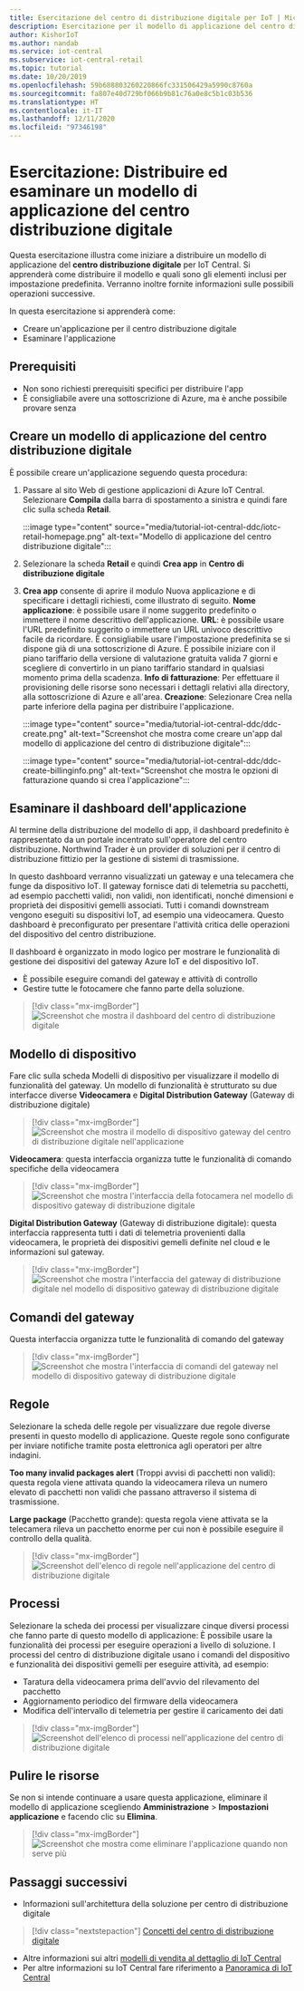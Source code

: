 ```yaml
---
title: Esercitazione del centro di distribuzione digitale per IoT | Microsoft Docs
description: Esercitazione per il modello di applicazione del centro distribuzione digitale per IoT Central
author: KishorIoT
ms.author: nandab
ms.service: iot-central
ms.subservice: iot-central-retail
ms.topic: tutorial
ms.date: 10/20/2019
ms.openlocfilehash: 59b688803260220866fc331506429a5990c8760a
ms.sourcegitcommit: fa807e40d729bf066b9b81c76a0e8c5b1c03b536
ms.translationtype: HT
ms.contentlocale: it-IT
ms.lasthandoff: 12/11/2020
ms.locfileid: "97346198"
---
```

# <a name="tutorial-deploy-and-walk-through-a-digital-distribution-center-application-template"></a>Esercitazione: Distribuire ed esaminare un modello di applicazione del centro distribuzione digitale



Questa esercitazione illustra come iniziare a distribuire un modello di applicazione del **centro distribuzione digitale** per IoT Central. Si apprenderà come distribuire il modello e quali sono gli elementi inclusi per impostazione predefinita. Verranno inoltre fornite informazioni sulle possibili operazioni successive.

In questa esercitazione si apprenderà come: 
* Creare un'applicazione per il centro distribuzione digitale 
* Esaminare l'applicazione 

## <a name="prerequisites"></a>Prerequisiti
* Non sono richiesti prerequisiti specifici per distribuire l'app
* È consigliabile avere una sottoscrizione di Azure, ma è anche possibile provare senza

## <a name="create-digital-distribution-center-application-template"></a>Creare un modello di applicazione del centro distribuzione digitale

È possibile creare un'applicazione seguendo questa procedura:

1. Passare al sito Web di gestione applicazioni di Azure IoT Central. Selezionare **Compila** dalla barra di spostamento a sinistra e quindi fare clic sulla scheda **Retail**.

    :::image type="content" source="media/tutorial-iot-central-ddc/iotc-retail-homepage.png" alt-text="Modello di applicazione del centro distribuzione digitale":::
1. Selezionare la scheda **Retail** e quindi **Crea app** in **Centro di distribuzione digitale**

1. **Crea app** consente di aprire il modulo Nuova applicazione e di specificare i dettagli richiesti, come illustrato di seguito.
   **Nome applicazione**: è possibile usare il nome suggerito predefinito o immettere il nome descrittivo dell'applicazione.
   **URL**: è possibile usare l'URL predefinito suggerito o immettere un URL univoco descrittivo facile da ricordare. È consigliabile usare l'impostazione predefinita se si dispone già di una sottoscrizione di Azure. È possibile iniziare con il piano tariffario della versione di valutazione gratuita valida 7 giorni e scegliere di convertirlo in un piano tariffario standard in qualsiasi momento prima della scadenza.
   **Info di fatturazione**: Per effettuare il provisioning delle risorse sono necessari i dettagli relativi alla directory, alla sottoscrizione di Azure e all'area.
   **Creazione**: Selezionare Crea nella parte inferiore della pagina per distribuire l'applicazione.

   :::image type="content" source="media/tutorial-iot-central-ddc/ddc-create.png" alt-text="Screenshot che mostra come creare un'app dal modello di applicazione del centro di distribuzione digitale":::

   :::image type="content" source="media/tutorial-iot-central-ddc/ddc-create-billinginfo.png" alt-text="Screenshot che mostra le opzioni di fatturazione quando si crea l'applicazione":::

## <a name="walk-through-the-application-dashboard"></a>Esaminare il dashboard dell'applicazione 

Al termine della distribuzione del modello di app, il dashboard predefinito è rappresentato da un portale incentrato sull'operatore del centro distribuzione. Northwind Trader è un provider di soluzioni per il centro di distribuzione fittizio per la gestione di sistemi di trasmissione. 

In questo dashboard verranno visualizzati un gateway e una telecamera che funge da dispositivo IoT. Il gateway fornisce dati di telemetria su pacchetti, ad esempio pacchetti validi, non validi, non identificati, nonché dimensioni e proprietà dei dispositivi gemelli associati. Tutti i comandi downstream vengono eseguiti su dispositivi IoT, ad esempio una videocamera. Questo dashboard è preconfigurato per presentare l'attività critica delle operazioni del dispositivo del centro distribuzione.

Il dashboard è organizzato in modo logico per mostrare le funzionalità di gestione dei dispositivi del gateway Azure IoT e del dispositivo IoT.  
   * È possibile eseguire comandi del gateway e attività di controllo
   * Gestire tutte le fotocamere che fanno parte della soluzione. 

> [!div class="mx-imgBorder"]
> ![Screenshot che mostra il dashboard del centro di distribuzione digitale](./media/tutorial-iot-central-ddc/ddc-dashboard.png)

## <a name="device-template"></a>Modello di dispositivo

Fare clic sulla scheda Modelli di dispositivo per visualizzare il modello di funzionalità del gateway. Un modello di funzionalità è strutturato su due interfacce diverse **Videocamera** e **Digital Distribution Gateway** (Gateway di distribuzione digitale)

> [!div class="mx-imgBorder"]
> ![Screenshot che mostra il modello di dispositivo gateway del centro di distribuzione digitale nell'applicazione](./media/tutorial-iot-central-ddc/ddc-devicetemplate1.png)

**Videocamera**: questa interfaccia organizza tutte le funzionalità di comando specifiche della videocamera 

> [!div class="mx-imgBorder"]
> ![Screenshot che mostra l'interfaccia della fotocamera nel modello di dispositivo gateway di distribuzione digitale](./media/tutorial-iot-central-ddc/ddc-camera.png)

**Digital Distribution Gateway** (Gateway di distribuzione digitale): questa interfaccia rappresenta tutti i dati di telemetria provenienti dalla videocamera, le proprietà dei dispositivi gemelli definite nel cloud e le informazioni sul gateway.

> [!div class="mx-imgBorder"]
> ![Screenshot che mostra l'interfaccia del gateway di distribuzione digitale nel modello di dispositivo gateway di distribuzione digitale](./media/tutorial-iot-central-ddc/ddc-devicetemplate1.png)


## <a name="gateway-commands"></a>Comandi del gateway
Questa interfaccia organizza tutte le funzionalità di comando del gateway

> [!div class="mx-imgBorder"]
> ![Screenshot che mostra l'interfaccia di comandi del gateway nel modello di dispositivo gateway di distribuzione digitale](./media/tutorial-iot-central-ddc/ddc-camera.png)

## <a name="rules"></a>Regole
Selezionare la scheda delle regole per visualizzare due regole diverse presenti in questo modello di applicazione. Queste regole sono configurate per inviare notifiche tramite posta elettronica agli operatori per altre indagini.

 **Too many invalid packages alert** (Troppi avvisi di pacchetti non validi): questa regola viene attivata quando la videocamera rileva un numero elevato di pacchetti non validi che passano attraverso il sistema di trasmissione.
 
**Large package** (Pacchetto grande): questa regola viene attivata se la telecamera rileva un pacchetto enorme per cui non è possibile eseguire il controllo della qualità. 

> [!div class="mx-imgBorder"]
> ![Screenshot dell'elenco di regole nell'applicazione del centro di distribuzione digitale](./media/tutorial-iot-central-ddc/ddc-rules.png)

## <a name="jobs"></a>Processi
Selezionare la scheda dei processi per visualizzare cinque diversi processi che fanno parte di questo modello di applicazione: È possibile usare la funzionalità dei processi per eseguire operazioni a livello di soluzione. I processi del centro di distribuzione digitale usano i comandi del dispositivo e funzionalità dei dispositivi gemelli per eseguire attività, ad esempio:
   * Taratura della videocamera prima dell'avvio del rilevamento del pacchetto 
   * Aggiornamento periodico del firmware della videocamera
   * Modifica dell'intervallo di telemetria per gestire il caricamento dei dati

> [!div class="mx-imgBorder"]
> ![Screenshot dell'elenco di processi nell'applicazione del centro di distribuzione digitale](./media/tutorial-iot-central-ddc/ddc-jobs.png)

## <a name="clean-up-resources"></a>Pulire le risorse
Se non si intende continuare a usare questa applicazione, eliminare il modello di applicazione scegliendo **Amministrazione** > **Impostazioni applicazione** e facendo clic su **Elimina**.

> [!div class="mx-imgBorder"]
> ![Screenshot che mostra come eliminare l'applicazione quando non serve più](./media/tutorial-iot-central-ddc/ddc-cleanup.png)

## <a name="next-steps"></a>Passaggi successivi
* Informazioni sull'architettura della soluzione per centro di distribuzione digitale 
> [!div class="nextstepaction"]
> [Concetti del centro di distribuzione digitale](./architecture-digital-distribution-center.md)
* Altre informazioni sui altri [modelli di vendita al dettaglio di IoT Central](./overview-iot-central-retail.md)
* Per altre informazioni su IoT Central fare riferimento a [Panoramica di IoT Central](../core/overview-iot-central.md)
